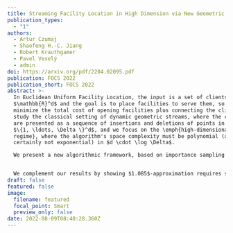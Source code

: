 ```yaml
---
title: Streaming Facility Location in High Dimension via New Geometric Hashing
publication_types:
  - "1"
authors:
  - Artur Czumaj
  - Shaofeng H.-C. Jiang
  - Robert Krauthgamer
  - Pavel Veselý
  - admin
doi: https://arxiv.org/pdf/2204.02095.pdf
publication: FOCS 2022
publication_short: FOCS 2022
abstract: >-
  In Euclidean Uniform Facility Location, the input is a set of clients in
  $\mathbb{R}^d$ and the goal is to place facilities to serve them, so as to
  minimize the total cost of opening facilities plus connecting the clients. We
  study the classical setting of dynamic geometric streams, where the clients
  are presented as a sequence of insertions and deletions of points in the grid
  $\{1, \ldots, \Delta \}^d$, and we focus on the \emph{high-dimensional
  regime}, where the algorithm's space complexity must be polynomial (and
  certainly not exponential) in $d \cdot \log \Delta$.

  We present a new algorithmic framework, based on importance sampling from the stream, for $O(1)$-approximation of the optimal cost using only ${\rm poly}(d\cdot \log \Delta)$ space. This framework is easy to implement in two passes, one for sampling points and the other for estimating their contribution. Over random-order streams, we can extend this to a one-pass algorithm by using the two halves of the stream separately. Our main result, for arbitrary-order streams, computes $O(d^{1.5})$-approximation in one pass by using the new framework but combining the two passes differently. This improves upon previous algorithms that either need space exponential in d or only guarantee $O(d \cdot \log^2\Delta)$-approximation, and therefore our algorithms for high-dimensional streams are the first to avoid the $O(\log \Delta)$-factor in approximation that is inherent to the widely-used quadtree decomposition. Our improvement is achieved by employing a geometric hashing scheme that maps points in $\mathbb{R}^d$ into buckets of bounded diameter, with the key property that every point set of small-enough diameter is hashed into at most poly(d) distinct buckets.


  We complement our results by showing $1.085$-approximation requires space exponential in ${\rm poly}(d \cdot \log \Delta)$, even for insertion-only streams.
draft: false
featured: false
image:
  filename: featured
  focal_point: Smart
  preview_only: false
date: 2022-08-09T08:40:28.360Z
---
```

